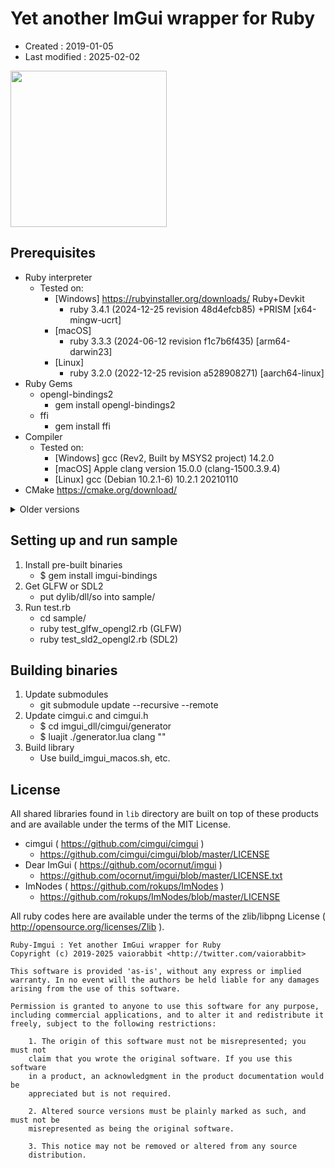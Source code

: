 <!-- -*- mode:markdown; coding:utf-8; -*- -->

# Yet another ImGui wrapper for Ruby #

*   Created : 2019-01-05
*   Last modified : 2025-02-02

<img src="https://raw.githubusercontent.com/vaiorabbit/ruby-imgui/master/doc/jpfont_test.png" width="250">

## Prerequisites ##

*   Ruby interpreter
    *   Tested on:
        *   [Windows] https://rubyinstaller.org/downloads/ Ruby+Devkit
            *   ruby 3.4.1 (2024-12-25 revision 48d4efcb85) +PRISM [x64-mingw-ucrt]
        *   [macOS]
            *   ruby 3.3.3 (2024-06-12 revision f1c7b6f435) [arm64-darwin23]
        *   [Linux]
            *   ruby 3.2.0 (2022-12-25 revision a528908271) [aarch64-linux]
*   Ruby Gems
    *   opengl-bindings2
        *   gem install opengl-bindings2
    *   ffi
        *   gem install ffi
*   Compiler
    *   Tested on:
        *   [Windows] gcc (Rev2, Built by MSYS2 project) 14.2.0
        *   [macOS] Apple clang version 15.0.0 (clang-1500.3.9.4)
        *   [Linux] gcc (Debian 10.2.1-6) 10.2.1 20210110
*   CMake https://cmake.org/download/

<details>
<summary>Older versions</summary>

*   Ruby interpreter
    *   Tested on:
        *   [Windows] https://rubyinstaller.org/downloads/ Ruby+Devkit
            *   ruby 3.2.0 (2022-12-25 revision a528908271) [x64-mingw-ucrt]
            *   ruby 3.1.2p20 (2022-04-12 revision 4491bb740a) [x64-mingw-ucrt]
            *   ruby 3.0.2p107 (2021-07-07 revision 0db68f0233) [x64-mingw32]
            *   ruby 3.0.0p0 (2020-12-25 revision 95aff21468) [x64-mingw32]
            *   ruby 2.7.1p83 (2020-03-31 revision a0c7c23c9c) [x64-mingw32]
        *   [macOS]
            *   ruby 3.3.0 (2023-12-25 revision 5124f9ac75) [arm64-darwin23]
            *   ruby 3.2.1 (2023-02-08 revision 31819e82c8) [arm64-darwin22]
            *   ruby 3.2.0 (2022-12-25 revision a528908271) [arm64-darwin21]
            *   ruby 3.1.2p20 (2022-04-12 revision 4491bb740a) [arm64-darwin21]
            *   ruby 3.1.2p20 (2022-04-12 revision 4491bb740a) [arm64-darwin21]
            *   ruby 3.1.0p0 (2021-12-25 revision fb4df44d16) [arm64-darwin20]
            *   ruby 3.0.2p107 (2021-07-07 revision 0db68f0233) [arm64-darwin20]
            *   ruby 3.0.1p64 (2021-04-05 revision 0fb782ee38) [arm64-darwin20]
            *   ruby 3.0.0p0 (2020-12-25 revision 95aff21468) [arm64-darwin20]
            *   ruby 2.7.0p0 (2019-12-25 revision 647ee6f091) [x86_64-darwin19]
            *   ruby 2.6.0p0 (2018-12-25 revision 66547) [x86_64-darwin18]

*   Compiler
    *   Tested on:
        *   [Windows] gcc (Rev7, Built by MSYS2 project) 12.2.0
        *   [Windows] gcc (Rev10, Built by MSYS2 project) 11.2.0
        *   [Windows] gcc (Rev1, Built by MSYS2 project) 8.2.1 20181214
        *   [macOS] Apple clang version 14.0.0 (clang-1400.0.29.202), Target: arm64-apple-darwin22.2.0
        *   [macOS] clang (Apple clang version 13.1.6 (clang-1316.0.21.2.5), Target: arm64-apple-darwin21.5.0)
        *   [macOS] clang (Apple clang version 12.0.5 (clang-1205.0.22.11), Target: arm64-apple-darwin20.6.0)
</details>

## Setting up and run sample ##

1.  Install pre-built binaries
    *   $ gem install imgui-bindings
2.  Get GLFW or SDL2
    *   put dylib/dll/so into sample/
4.  Run test.rb
    *   cd sample/
    *   ruby test_glfw_opengl2.rb (GLFW)
    *   ruby test_sld2_opengl2.rb (SDL2)

## Building binaries ##

1.  Update submodules
    *   git submodule update --recursive --remote
2.  Update cimgui.c and cimgui.h
    *   $ cd imgui_dll/cimgui/generator
    *   $ luajit ./generator.lua clang ""
3.  Build library
    *   Use build_imgui_macos.sh, etc.

## License ##

All shared libraries found in `lib` directory are built on top of these products and are available under the terms of the MIT License.
*   cimgui ( https://github.com/cimgui/cimgui )
    *   https://github.com/cimgui/cimgui/blob/master/LICENSE
*   Dear ImGui ( https://github.com/ocornut/imgui )
    *   https://github.com/ocornut/imgui/blob/master/LICENSE.txt
*   ImNodes ( https://github.com/rokups/ImNodes )
    *   https://github.com/rokups/ImNodes/blob/master/LICENSE

All ruby codes here are available under the terms of the zlib/libpng License ( http://opensource.org/licenses/Zlib ).

```
Ruby-Imgui : Yet another ImGui wrapper for Ruby
Copyright (c) 2019-2025 vaiorabbit <http://twitter.com/vaiorabbit>

This software is provided 'as-is', without any express or implied
warranty. In no event will the authors be held liable for any damages
arising from the use of this software.

Permission is granted to anyone to use this software for any purpose,
including commercial applications, and to alter it and redistribute it
freely, subject to the following restrictions:

    1. The origin of this software must not be misrepresented; you must not
    claim that you wrote the original software. If you use this software
    in a product, an acknowledgment in the product documentation would be
    appreciated but is not required.

    2. Altered source versions must be plainly marked as such, and must not be
    misrepresented as being the original software.

    3. This notice may not be removed or altered from any source
    distribution.
```
